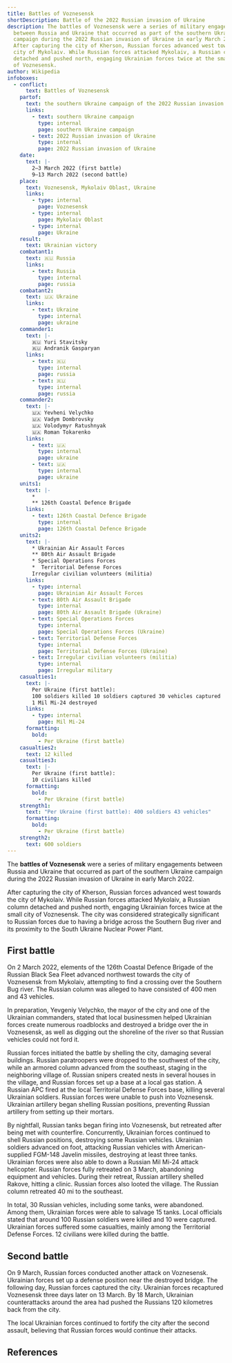 ```yaml
---
title: Battles of Voznesensk
shortDescription: Battle of the 2022 Russian invasion of Ukraine
description: The battles of Voznesensk were a series of military engagements
  between Russia and Ukraine that occurred as part of the southern Ukraine
  campaign during the 2022 Russian invasion of Ukraine in early March 2022.
  After capturing the city of Kherson, Russian forces advanced west towards the
  city of Mykolaiv. While Russian forces attacked Mykolaiv, a Russian column
  detached and pushed north, engaging Ukrainian forces twice at the small city
  of Voznesensk.
author: Wikipedia
infoboxes:
  - conflict:
      text: Battles of Voznesensk
    partof:
      text: the southern Ukraine campaign of the 2022 Russian invasion of Ukraine
      links:
        - text: southern Ukraine campaign
          type: internal
          page: southern Ukraine campaign
        - text: 2022 Russian invasion of Ukraine
          type: internal
          page: 2022 Russian invasion of Ukraine
    date:
      text: |-
        2–3 March 2022 (first battle)
        9–13 March 2022 (second battle)
    place:
      text: Voznesensk, Mykolaiv Oblast, Ukraine
      links:
        - type: internal
          page: Voznesensk
        - type: internal
          page: Mykolaiv Oblast
        - type: internal
          page: Ukraine
    result:
      text: Ukrainian victory
    combatant1:
      text: 🇷🇺 Russia
      links:
        - text: Russia
          type: internal
          page: russia
    combatant2:
      text: 🇺🇦 Ukraine
      links:
        - text: Ukraine
          type: internal
          page: ukraine
    commander1:
      text: |-
        🇷🇺 Yuri Stavitsky
        🇷🇺 Andranik Gasparyan
      links:
        - text: 🇷🇺
          type: internal
          page: russia
        - text: 🇷🇺
          type: internal
          page: russia
    commander2:
      text: |-
        🇺🇦 Yevheni Velychko
        🇺🇦 Vadym Dombrovsky
        🇺🇦 Volodymyr Ratushnyak 
        🇺🇦 Roman Tokarenko
      links:
        - text: 🇺🇦
          type: internal
          page: ukraine
        - text: 🇺🇦
          type: internal
          page: ukraine
    units1:
      text: |-
        * 
        ** 126th Coastal Defence Brigade
      links:
        - text: 126th Coastal Defence Brigade
          type: internal
          page: 126th Coastal Defence Brigade
    units2:
      text: |-
        * Ukrainian Air Assault Forces
        ** 80th Air Assault Brigade 
        * Special Operations Forces 
        *  Territorial Defense Forces
        Irregular civilian volunteers (militia)
      links:
        - type: internal
          page: Ukrainian Air Assault Forces
        - text: 80th Air Assault Brigade
          type: internal
          page: 80th Air Assault Brigade (Ukraine)
        - text: Special Operations Forces
          type: internal
          page: Special Operations Forces (Ukraine)
        - text: Territorial Defense Forces
          type: internal
          page: Territorial Defense Forces (Ukraine)
        - text: Irregular civilian volunteers (militia)
          type: internal
          page: Irregular military
    casualties1:
      text: |-
        Per Ukraine (first battle):
        100 soldiers killed 10 soldiers captured 30 vehicles captured
        1 Mil Mi-24 destroyed
      links:
        - type: internal
          page: Mil Mi-24
      formatting:
        bold:
          - Per Ukraine (first battle)
    casualties2:
      text: 12 killed
    casualties3:
      text: |-
        Per Ukraine (first battle):
        10 civilians killed
      formatting:
        bold:
          - Per Ukraine (first battle)
    strength1:
      text: "Per Ukraine (first battle): 400 soldiers 43 vehicles"
      formatting:
        bold:
          - Per Ukraine (first battle)
    strength2:
      text: 600 soldiers
---
```


The **battles of Voznesensk** were a series of military engagements between Russia and Ukraine that occurred as part of the southern Ukraine campaign during the 2022 Russian invasion of Ukraine in early March 2022.

After capturing the city of Kherson, Russian forces advanced west towards the city of Mykolaiv. While Russian forces attacked Mykolaiv, a Russian column detached and pushed north, engaging Ukrainian forces twice at the small city of Voznesensk. The city was considered strategically significant to Russian forces due to having a bridge across the Southern Bug river and its proximity to the South Ukraine Nuclear Power Plant.

## First battle
On 2 March 2022, elements of the 126th Coastal Defence Brigade of the Russian Black Sea Fleet advanced northwest towards the city of Voznesensk from Mykolaiv, attempting to find a crossing over the Southern Bug river. The Russian column was alleged to have consisted of 400 men and 43 vehicles.

In preparation, Yevgeniy Velychko, the mayor of the city and one of the Ukrainian commanders, stated that local businessmen helped Ukrainian forces create numerous roadblocks and destroyed a bridge over the in Voznesensk, as well as digging out the shoreline of the river so that Russian vehicles could not ford it.

Russian forces initiated the battle by shelling the city, damaging several buildings. Russian paratroopers were dropped to the southwest of the city, while an armored column advanced from the southeast, staging in the neighboring village of. Russian snipers created nests in several houses in the village, and Russian forces set up a base at a local gas station. A Russian APC fired at the local Territorial Defense Forces base, killing several Ukrainian soldiers. Russian forces were unable to push into Voznesensk. Ukrainian artillery began shelling Russian positions, preventing Russian artillery from setting up their mortars.

By nightfall, Russian tanks began firing into Voznesensk, but retreated after being met with counterfire. Concurrently, Ukrainian forces continued to shell Russian positions, destroying some Russian vehicles. Ukrainian soldiers advanced on foot, attacking Russian vehicles with American-supplied FGM-148 Javelin missiles, destroying at least three tanks. Ukrainian forces were also able to down a Russian Mil Mi-24 attack helicopter. Russian forces fully retreated on 3 March, abandoning equipment and vehicles. During their retreat, Russian artillery shelled Rakove, hitting a clinic. Russian forces also looted the village. The Russian column retreated 40 mi to the southeast.

In total, 30 Russian vehicles, including some tanks, were abandoned. Among them, Ukrainian forces were able to salvage 15 tanks. Local officials stated that around 100 Russian soldiers were killed and 10 were captured. Ukrainian forces suffered some casualties, mainly among the Territorial Defense Forces. 12 civilians were killed during the battle.

## Second battle
On 9 March, Russian forces conducted another attack on Voznesensk. Ukrainian forces set up a defense position near the destroyed bridge. The following day, Russian forces captured the city. Ukrainian forces recaptured Voznesensk three days later on 13 March. By 18 March, Ukrainian counterattacks around the area had pushed the Russians 120 kilometres back from the city.

The local Ukrainian forces continued to fortify the city after the second assault, believing that Russian forces would continue their attacks.

## References
